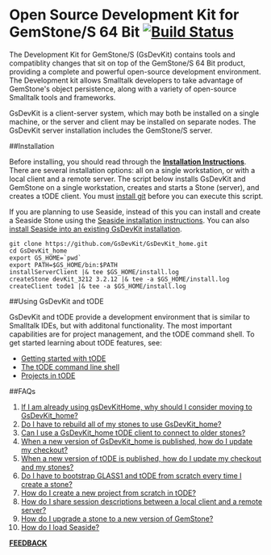 # Open Source Development Kit for GemStone/S 64 Bit [![Build Status](https://travis-ci.org/GsDevKit/GsDevKit_home.svg?branch=master)](https://travis-ci.org/GsDevKit/GsDevKit_home)

The Development Kit for GemStone/S (GsDevKit) contains tools and compatiblity changes that sit on top of the GemStone/S 64 Bit product, providing a complete and powerful open-source development environment. The Development kit allows Smalltalk developers to take advantage of GemStone's object persistence, along with a variety of open-source Smalltalk tools and frameworks.

GsDevKit is a client-server system, which may both be installed on a single machine, or the server and client may be installed on separate nodes. The GsDevKit server installation includes the GemStone/S server.

##Installation

Before installing, you should read through the **[Installation Instructions][2]**.  There are several installation options: all on a single workstation, or with a local client and a remote server.  The script below installs GsDevKit and GemStone on a single workstation, creates and starts a Stone (server), and creates a tODE client.  You must [install git][14] before you can execute this script.

If you are planning to use Seaside, instead of this you can install and create a Seaside Stone using the [Seaside installation instructions][20]. You can also [install Seaside into an existing GsDevKit installation][21].

```
git clone https://github.com/GsDevKit/GsDevKit_home.git
cd GsDevKit_home
export GS_HOME=`pwd`
export PATH=$GS_HOME/bin:$PATH
installServerClient |& tee $GS_HOME/install.log
createStone devKit_3212 3.2.12 |& tee -a $GS_HOME/install.log
createClient tode1 |& tee -a $GS_HOME/install.log
```


##Using GsDevKit and tODE

GsDevKit and tODE provide a development environment that is similar to Smalltalk IDEs, but with additonal functionality.  The most important capabilities are for project management, and the tODE command shell.  To get started learning about tODE features, see:
* [Getting started with tODE][11]
* [The tODE command line shell][12]
* [Projects in tODE][13]


##FAQs
1. [If I am already using gsDevKitHome, why should I consider moving to GsDevKit_home?][3]
2. [Do I have to rebuild all of my stones to use GsDevKit_home?][4]
3. [Can I use a GsDevKit_home tODE client to connect to older stones?][5]
4. [When a new version of GsDevKit_home is published, how do I update my checkout?][6]
5. [When a new version of tODE is published, how do I update my checkout and my stones?][7]
6. [Do I have to bootstrap GLASS1 and tODE from scratch every time I create a stone?][9]
7. [How do I create a new project from scratch in tODE?][10]
8. [How do I share session descriptions between a local client and a remote server?][15]
9. [How do I upgrade a stone to a new version of GemStone?][16]
10. [How do I load Seaside?][21]

[**FEEDBACK**][8]

[1]: https://github.com/GsDevKit/gsDevKitHome#open-source-development-kit-for-gemstones-64-bit-
[2]: docs/installation/README.md#installation-overview
[3]: docs/FAQ.md#1-if-i-am-already-using-gsdevkithome-why-should-i-consider-moving-to-gsdevkit_home
[4]: docs/FAQ.md#2-do-i-have-to-rebuild-all-of-my-stones-to-use-gsdevkit_home
[5]: docs/FAQ.md#3-can-i-use-a-gsdevkit_home-tode-client-to-connect-to-older-stones
[6]: docs/FAQ.md#4-when-a-new-version-of-gsdevkit_home-is-published-how-do-i-update-my-checkout
[7]: docs/FAQ.md#5-when-a-new-version-of-tode-is-published-how-do-i-update-my-checkout-and-my-stones
[8]: https://github.com/GsDevKit/GsDevKit_home/issues/new
[9]: docs/FAQ.md#6-do-i-have-to-bootstrap-glass1-and-tode-from-scratch-every-time-i-create-a-stone
[10]: docs/projectsInTode.md#creating-a-new-project
 
[11]: docs/gettingStartedWithTode.md
[12]: docs/todeShell.md
[13]: docs/projectsInTode.md
[14]: docs/installation/configureOS.md
 
[15]: docs/installation/installDevKitClient.md#setup-on-client-node
[16]: docs/updateAndUpgrade.md#upgrade

[20]: https://github.com/GsDevKit/GsDevKit_seaside31/blob/master/docs/installation/README.md
[21]: https://github.com/GsDevKit/GsDevKit_seaside31/blob/master/docs/installation/loadSeasideProject.md

[100]: docs/FAQ.md#100-how-do-i-contribute-to-the-gsdevkit_home-project
